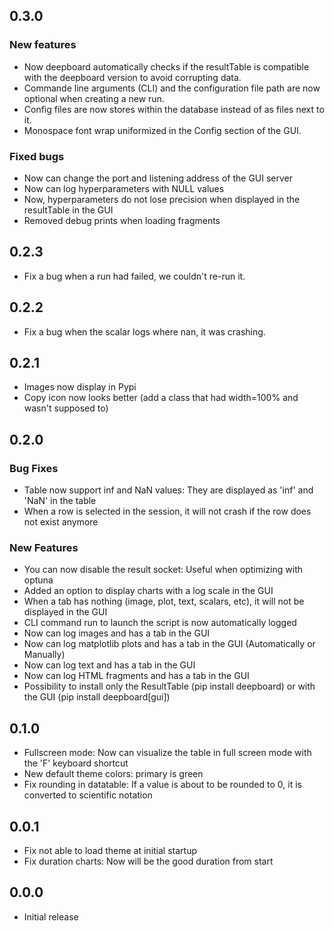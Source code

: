 ## 0.3.0
### New features
- Now deepboard automatically checks if the resultTable is compatible with the deepboard version to avoid corrupting 
data.
- Commande line arguments (CLI) and the configuration file path are now optional when creating a new run.
- Config files are now stores within the database instead of as files next to it.
- Monospace font wrap uniformized in the Config section of the GUI.

### Fixed bugs
- Now can change the port and listening address of the GUI server
- Now can log hyperparameters with NULL values
- Now, hyperparameters do not lose precision when displayed in the resultTable in the GUI
- Removed debug prints when loading fragments

## 0.2.3
- Fix a bug when a run had failed, we couldn't re-run it.
## 0.2.2
- Fix a bug when the scalar logs where nan, it was crashing.
## 0.2.1
- Images now display in Pypi
- Copy icon now looks better (add a class that had width=100% and wasn't supposed to)
## 0.2.0
### Bug Fixes
- Table now support inf and NaN values: They are displayed as 'inf' and 'NaN' in the table
- When a row is selected in the session, it will not crash if the row does not exist anymore
### New Features
- You can now disable the result socket: Useful when optimizing with optuna
- Added an option to display charts with a log scale in the GUI
- When a tab has nothing (image, plot, text, scalars, etc), it will not be displayed in the GUI
- CLI command run to launch the script is now automatically logged
- Now can log images and has a tab in the GUI
- Now can log matplotlib plots and has a tab in the GUI (Automatically or Manually)
- Now can log text and has a tab in the GUI
- Now can log HTML fragments and has a tab in the GUI
- Possibility to install only the ResultTable (pip install deepboard) or with the GUI (pip install deepboard[gui])
## 0.1.0
- Fullscreen mode: Now can visualize the table in full screen mode with the 'F' keyboard shortcut
- New default theme colors: primary is green
- Fix rounding in datatable: If a value is about to be rounded to 0, it is converted to scientific notation
## 0.0.1
- Fix not able to load theme at initial startup
- Fix duration charts: Now will be the good duration from start
## 0.0.0
- Initial release